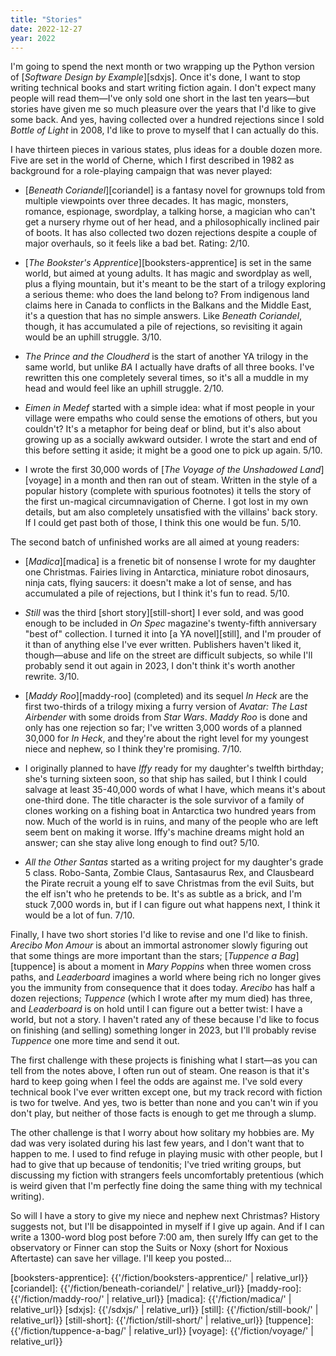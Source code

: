 ```yaml
---
title: "Stories"
date: 2022-12-27
year: 2022
---
```


I'm going to spend the next month or two wrapping up the Python version of [*Software Design by Example*][sdxjs]. Once it's done, I want to stop writing technical books and start writing fiction again. I don't expect many people will read them—I've only sold one short in the last ten years—but stories have given me so much pleasure over the years that I'd like to give some back. And yes, having collected over a hundred rejections since I sold *Bottle of Light* in 2008, I'd like to prove to myself that I can actually do this.

I have thirteen pieces in various states, plus ideas for a double dozen more. Five are set in the world of Cherne, which I first described in 1982 as background for a role-playing campaign that was never played:

- [*Beneath Coriandel*][coriandel] is a fantasy novel for grownups told from multiple viewpoints over three decades. It has magic, monsters, romance, espionage, swordplay, a talking horse, a magician who can't get a nursery rhyme out of her head, and a philosophically inclined pair of boots. It has also collected two dozen rejections despite a couple of major overhauls, so it feels like a bad bet. Rating: 2/10.

- [*The Bookster's Apprentice*][booksters-apprentice] is set in the same world, but aimed at young adults. It has magic and swordplay as well, plus a flying mountain, but it's meant to be the start of a trilogy exploring a serious theme: who does the land belong to? From indigenous land claims here in Canada to conflicts in the Balkans and the Middle East, it's a question that has no simple answers. Like *Beneath Coriandel*, though, it has accumulated a pile of rejections, so revisiting it again would be an uphill struggle. 3/10.

- *The Prince and the Cloudherd* is the start of another YA trilogy in the same world, but unlike *BA* I actually have drafts of all three books. I've rewritten this one completely several times, so it's all a muddle in my head and would feel like an uphill struggle. 2/10.

- *Eimen in Medef* started with a simple idea: what if most people in your village were empaths who could sense the emotions of others, but you couldn't? It's a metaphor for being deaf or blind, but it's also about growing up as a socially awkward outsider. I wrote the start and end of this before setting it aside; it might be a good one to pick up again. 5/10.

- I wrote the first 30,000 words of [*The Voyage of the Unshadowed Land*][voyage] in a month and then ran out of steam. Written in the style of a popular history (complete with spurious footnotes) it tells the story of the first un-magical circumnavigation of Cherne. I got lost in my own details, but am also completely unsatisfied with the villains' back story. If I could get past both of those, I think this one would be fun. 5/10.

The second batch of unfinished works are all aimed at young readers:

- [*Madica*][madica] is a frenetic bit of nonsense I wrote for my daughter one Christmas. Fairies living in Antarctica, miniature robot dinosaurs, ninja cats, flying saucers: it doesn't make a lot of sense, and has accumulated a pile of rejections, but I think it's fun to read. 5/10.

- *Still* was the third [short story][still-short] I ever sold, and was good enough to be included in *On Spec* magazine's twenty-fifth anniversary "best of" collection. I turned it into [a YA novel][still], and I'm prouder of it than of anything else I've ever written. Publishers haven't liked it, though—abuse and life on the street are difficult subjects, so while I'll probably send it out again in 2023, I don't think it's worth another rewrite. 3/10.

- [*Maddy Roo*][maddy-roo] (completed) and its sequel *In Heck* are the first two-thirds of a trilogy mixing a furry version of *Avatar: The Last Airbender* with some droids from *Star Wars*. *Maddy Roo* is done and only has one rejection so far; I've written 3,000 words of a planned 30,000 for *In Heck*, and they're about the right level for my youngest niece and nephew, so I think they're promising. 7/10.

- I originally planned to have *Iffy* ready for my daughter's twelfth birthday; she's turning sixteen soon, so that ship has sailed, but I think I could salvage at least 35-40,000 words of what I have, which means it's about one-third done. The title character is the sole survivor of a family of clones working on a fishing boat in Antarctica two hundred years from now. Much of the world is in ruins, and many of the people who are left seem bent on making it worse. Iffy's machine dreams might hold an answer; can she stay alive long enough to find out? 5/10.

- *All the Other Santas* started as a writing project for my daughter's grade 5 class. Robo-Santa, Zombie Claus, Santasaurus Rex, and Clausbeard the Pirate recruit a young elf to save Christmas from the evil Suits, but the elf isn't who he pretends to be. It's as subtle as a brick, and I'm stuck 7,000 words in, but if I can figure out what happens next, I think it would be a lot of fun. 7/10.

Finally, I have two short stories I'd like to revise and one I'd like to finish. *Arecibo Mon Amour* is about an immortal astronomer slowly figuring out that some things are more important than the stars; [*Tuppence a Bag*][tuppence] is about a moment in *Mary Poppins* when three women cross paths, and *Leaderboard* imagines a world where being rich no longer gives you the immunity from consequence that it does today. *Arecibo* has half a dozen rejections; *Tuppence* (which I wrote after my mum died) has three, and *Leaderboard* is on hold until I can figure out a better twist: I have a world, but not a story. I haven't rated any of these because I'd like to focus on finishing (and selling) something longer in 2023, but I'll probably revise *Tuppence* one more time and send it out.

The first challenge with these projects is finishing what I start—as you can tell from the notes above, I often run out of steam. One reason is that it's hard to keep going when I feel the odds are against me. I've sold every technical book I've ever written except one, but my track record with fiction is two for twelve. And yes, two is better than none and you can't win if you don't play, but neither of those facts is enough to get me through a slump.

The other challenge is that I worry about how solitary my hobbies are. My dad was very isolated during his last few years, and I don't want that to happen to me. I used to find refuge in playing music with other people, but I had to give that up because of tendonitis; I've tried writing groups, but discussing my fiction with strangers feels uncomfortably pretentious (which is weird given that I'm perfectly fine doing the same thing with my technical writing).

So will I have a story to give my niece and nephew next Christmas? History suggests not, but I'll be disappointed in myself if I give up again. And if I can write a 1300-word blog post before 7:00 am, then surely Iffy can get to the observatory or Finner can stop the Suits or Noxy (short for Noxious Aftertaste) can save her village. I'll keep you posted…

[booksters-apprentice]: {{'/fiction/booksters-apprentice/' | relative_url}}
[coriandel]: {{'/fiction/beneath-coriandel/' | relative_url}}
[maddy-roo]: {{'/fiction/maddy-roo/' | relative_url}}
[madica]: {{'/fiction/madica/' | relative_url}}
[sdxjs]: {{'/sdxjs/' | relative_url}}
[still]: {{'/fiction/still-book/' | relative_url}}
[still-short]: {{'/fiction/still-short/' | relative_url}}
[tuppence]: {{'/fiction/tuppence-a-bag/' | relative_url}}
[voyage]: {{'/fiction/voyage/' | relative_url}}